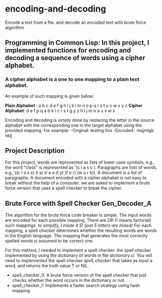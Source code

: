 # encoding-and-decoding
Encode a text from a file. and decode an encoded text with brute force algorithm

## Programming in Common Lisp: In this project, I implemented functions for encoding and decoding a sequence of words using a cipher alphabet.

### A cipher alphabet is a one to one mapping to a plain text alphabet. 
An example of such mapping is given below:

**Plain Alphabet** : a b c d e f g h i j k l m n o p q r s t u v w x y z
**Cipher Alphabet**: d e f p q a b k l c r s t g y z h i j m n o u v w x

Encoding and decoding is simply done by replacing the letter in the source alphabet with the
corresponding one in the target alphabet using the provided mapping.
For example:
-Original: testing this
-Encoded : mqjmlgb nklj


## Project Description
For this project, words are represented as lists of lower case symbols, e.g., the word “class" is
represented as '(c l a s s ). Paragraphs are lists of words, e.g.,'((c l a s s) (i s) (r e a d y) (f o r) (w o r k)).
A document is a list of paragraphs.
A document encoded with a cipher alphabet is not easy to break without the help of a computer.
we are asked to implement a brute force version that uses a spell checker to break the cipher.


## Brute Force with Spell Checker Gen_Decoder_A
The algorithm for the brute force code breaker is simple. The input words are encoded for each possible mapping. 
There are 28! (! means factorial) such mappings. *to simplify, I made it 5! (just 5 letters are mixed)*
For each mapping, a spell checker determines whether the resulting words are words in the English language. The mapping that generates the most correctly spelled words is assumed to be correct one.

For this method, I needed to implement a spell checker. the spell checker implemented by using the dictionary of words in file *dictionary.cl.* You will need to implemented the spell checker *spell_checker* that takes as input a word, and returns the truth value T or NIL. 
- spell_checker_0: A brute force version of the spell checker that just checks whether the word occurs in the dictionary or not.
- spell_checker_1: Implements a faster search strategy using hash mapping. 
